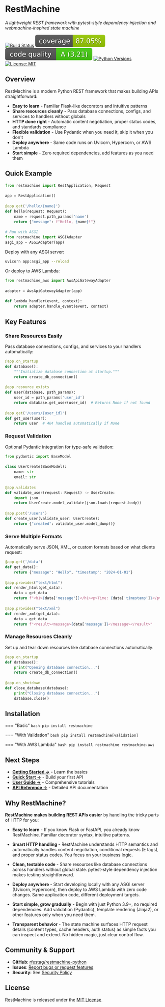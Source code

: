 # RestMachine

*A lightweight REST framework with pytest-style dependency injection and webmachine-inspired state machine*

[![Build Status](https://github.com/rfestag/restmachine-python/workflows/CI/badge.svg)](https://github.com/rfestag/restmachine-python/actions)
[![Coverage](https://raw.githubusercontent.com/rfestag/restmachine-python/main/coverage-badge.svg)](https://github.com/rfestag/restmachine-python/actions)
[![Code Quality](https://raw.githubusercontent.com/rfestag/restmachine-python/main/complexity-badge.svg)](https://github.com/rfestag/restmachine-python/actions)
[![Python Versions](https://img.shields.io/badge/python-3.9%20%7C%203.10%20%7C%203.11%20%7C%203.12%20%7C%203.13-blue)](https://github.com/rfestag/restmachine-python)
[![License: MIT](https://img.shields.io/badge/License-MIT-yellow.svg)](https://opensource.org/licenses/MIT)

## Overview

RestMachine is a modern Python REST framework that makes building APIs straightforward:

- **Easy to learn** - Familiar Flask-like decorators and intuitive patterns
- **Share resources cleanly** - Pass database connections, configs, and services to handlers without globals
- **HTTP done right** - Automatic content negotiation, proper status codes, and standards compliance
- **Flexible validation** - Use Pydantic when you need it, skip it when you don't
- **Deploy anywhere** - Same code runs on Uvicorn, Hypercorn, or AWS Lambda
- **Start simple** - Zero required dependencies, add features as you need them

## Quick Example

```python
from restmachine import RestApplication, Request

app = RestApplication()

@app.get('/hello/{name}')
def hello(request: Request):
    name = request.path_params['name']
    return {"message": f"Hello, {name}!"}

# Run with ASGI
from restmachine import ASGIAdapter
asgi_app = ASGIAdapter(app)
```

Deploy with any ASGI server:

```bash
uvicorn app:asgi_app --reload
```

Or deploy to AWS Lambda:

```python
from restmachine_aws import AwsApiGatewayAdapter

adapter = AwsApiGatewayAdapter(app)

def lambda_handler(event, context):
    return adapter.handle_event(event, context)
```

## Key Features

### Share Resources Easily

Pass database connections, configs, and services to your handlers automatically:

```python
@app.on_startup
def database():
    """Initialize database connection at startup."""
    return create_db_connection()

@app.resource_exists
def user(database, path_params):
    user_id = path_params['user_id']
    return database.get_user(user_id)  # Returns None if not found

@app.get('/users/{user_id}')
def get_user(user):
    return user  # 404 handled automatically if None
```

### Request Validation

Optional Pydantic integration for type-safe validation:

```python
from pydantic import BaseModel

class UserCreate(BaseModel):
    name: str
    email: str

@app.validates
def validate_user(request: Request) -> UserCreate:
    import json
    return UserCreate.model_validate(json.loads(request.body))

@app.post('/users')
def create_user(validate_user: UserCreate):
    return {"created": validate_user.model_dump()}
```

### Serve Multiple Formats

Automatically serve JSON, XML, or custom formats based on what clients request:

```python
@app.get('/data')
def get_data():
    return {"message": "Hello", "timestamp": "2024-01-01"}

@app.provides("text/html")
def render_html(get_data):
    data = get_data
    return f"<h1>{data['message']}</h1><p>Time: {data['timestamp']}</p>"

@app.provides("text/xml")
def render_xml(get_data):
    data = get_data
    return f"<result><message>{data['message']}</message></result>"
```

### Manage Resources Cleanly

Set up and tear down resources like database connections automatically:

```python
@app.on_startup
def database():
    print("Opening database connection...")
    return create_db_connection()

@app.on_shutdown
def close_database(database):
    print("Closing database connection...")
    database.close()
```

## Installation

=== "Basic"
    ```bash
    pip install restmachine
    ```

=== "With Validation"
    ```bash
    pip install restmachine[validation]
    ```

=== "With AWS Lambda"
    ```bash
    pip install restmachine restmachine-aws
    ```

## Next Steps

- **[Getting Started →](getting-started/overview.md)** - Learn the basics
- **[Quick Start →](getting-started/quickstart.md)** - Build your first API
- **[User Guide →](guide/basic-application.md)** - Comprehensive tutorials
- **[API Reference →](api/application.md)** - Detailed API documentation

## Why RestMachine?

**RestMachine makes building REST APIs easier** by handling the tricky parts of HTTP for you:

- **Easy to learn** - If you know Flask or FastAPI, you already know RestMachine. Familiar decorator syntax, intuitive patterns.

- **Smart HTTP handling** - RestMachine understands HTTP semantics and automatically handles content negotiation, conditional requests (ETags), and proper status codes. You focus on your business logic.

- **Clean, testable code** - Share resources like database connections across handlers without global state. pytest-style dependency injection makes testing straightforward.

- **Deploy anywhere** - Start developing locally with any ASGI server (Uvicorn, Hypercorn), then deploy to AWS Lambda with zero code changes. Same application code, different deployment targets.

- **Start simple, grow gradually** - Begin with just Python 3.9+, no required dependencies. Add validation (Pydantic), template rendering (Jinja2), or other features only when you need them.

- **Transparent behavior** - The state machine surfaces HTTP request details (content types, cache headers, auth status) as simple facts you can inspect and extend. No hidden magic, just clear control flow.

## Community & Support

- **GitHub**: [rfestag/restmachine-python](https://github.com/rfestag/restmachine-python)
- **Issues**: [Report bugs or request features](https://github.com/rfestag/restmachine-python/issues)
- **Security**: See [Security Policy](development/security.md)

## License

RestMachine is released under the [MIT License](about/license.md).
